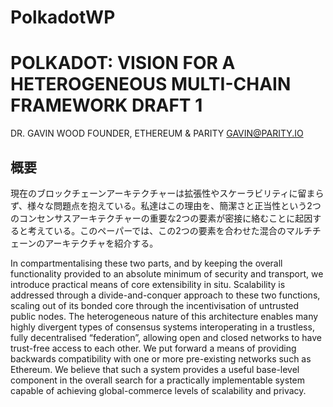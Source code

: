 # PolkadotWP

# POLKADOT: VISION FOR A HETEROGENEOUS MULTI-CHAIN FRAMEWORK DRAFT 1

DR. GAVIN WOOD
FOUNDER, ETHEREUM & PARITY
GAVIN@PARITY.IO

## 概要
現在のブロックチェーンアーキテクチャーは拡張性やスケーラビリティに留まらず、様々な問題点を抱えている。私達はこの理由を、簡潔さと正当性という2つのコンセンサスアーキテクチャーの重要な2つの要素が密接に絡むことに起因すると考えている。このペーパーでは、この2つの要素を合わせた混合のマルチチェーンのアーキテクチャを紹介する。


In compartmentalising these two parts, and by keeping the overall functionality provided to an absolute minimum
of security and transport, we introduce practical means of core extensibility in situ. Scalability is addressed through
a divide-and-conquer approach to these two functions, scaling out of its bonded core through the incentivisation of
untrusted public nodes.
The heterogeneous nature of this architecture enables many highly divergent types of consensus systems interoperating in a trustless, fully decentralised “federation”, allowing open and closed networks to have trust-free access to
each other.
We put forward a means of providing backwards compatibility with one or more pre-existing networks such as
Ethereum. We believe that such a system provides a useful base-level component in the overall search for a practically
implementable system capable of achieving global-commerce levels of scalability and privacy.

